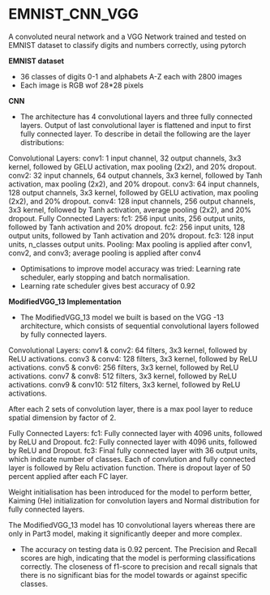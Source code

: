 # EMNIST_CNN_VGG
A convoluted neural network and a VGG Network trained and tested on EMNIST dataset to classify digits and numbers correctly, using pytorch

**EMNIST dataset**
- 36 classes of digits 0-1 and alphabets A-Z each with 2800 images 
- Each image is RGB wof 28*28 pixels

**CNN**
- The architecture has 4 convolutional layers and three fully connected layers. Output of last convolutional
layer is flattened and input to first fully connected layer. To describe in detail the following are the layer
distributions:

Convolutional Layers:
conv1: 1 input channel, 32 output channels, 3x3 kernel, followed by GELU activation, max pooling (2x2), and
20% dropout.
conv2: 32 input channels, 64 output channels, 3x3 kernel, followed by Tanh activation, max pooling (2x2),
and 20% dropout.
conv3: 64 input channels, 128 output channels, 3x3 kernel, followed by GELU activation, max pooling (2x2),
and 20% dropout.
conv4: 128 input channels, 256 output channels, 3x3 kernel, followed by Tanh activation, average pooling
(2x2), and 20% dropout.
Fully Connected Layers:
fc1: 256 input units, 256 output units, followed by Tanh activation and 20% dropout.
fc2: 256 input units, 128 output units, followed by Tanh activation and 20% dropout.
fc3: 128 input units, n_classes output units.
Pooling:
Max pooling is applied after conv1, conv2, and conv3; average pooling is applied after conv4

- Optimisations to improve model accuracy was tried: Learning rate scheduler, early stopping and batch normalisation.
- Learning rate scheduler gives best accuracy of 0.92

**ModifiedVGG_13 Implementation**
- The ModifiedVGG_13 model we built is based on the VGG -13 architecture, which consists of sequential
convolutional layers followed by fully connected layers.

Convolutional Layers:
conv1 & conv2: 64 filters, 3x3 kernel, followed by ReLU activations.
conv3 & conv4: 128 filters, 3x3 kernel, followed by ReLU activations.
conv5 & conv6: 256 filters, 3x3 kernel, followed by ReLU activations.
conv7 & conv8: 512 filters, 3x3 kernel, followed by ReLU activations.
conv9 & conv10: 512 filters, 3x3 kernel, followed by ReLU activations.

After each 2 sets of convolution layer, there is a max pool layer to reduce spatial dimension by factor of 2.

Fully Connected Layers:
fc1: Fully connected layer with 4096 units, followed by ReLU and Dropout.
fc2: Fully connected layer with 4096 units, followed by ReLU and Dropout.
fc3: Final fully connected layer with 36 output units, which indicate number of classes.
Each of convlution and fully connected layer is followed by Relu activation function. There is dropout layer of
50 percent applied after each FC layer.

Weight initialisation has been introduced for the model to perform better, Kaiming (He) initialization for
convolution layers and Normal distribution for fully connected layers.

The ModifiedVGG_13 model has 10 convolutional layers whereas there are only in Part3 model, making it
significantly deeper and more complex.

- The accuracy on testing data is 0.92 percent. The Precision and Recall scores are high, indicating that the
model is performing classifications correctly. The closeness of f1-score to precision and recall signals that
there is no significant bias for the model towards or against specific classes.
